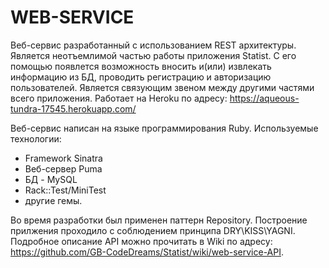 # WEB-SERVICE

Веб-сервис разработанный с использованием REST архитектуры. Является неотъемлимой частью работы приложения Statist. С его помощью появлется возможность вносить и(или) извлекать информацию из БД, проводить регистрацию и авторизацию пользователей. Является связующим звеном между другими частями всего приложения. Работает на Heroku по адресу: https://aqueous-tundra-17545.herokuapp.com/

Веб-сервис написан на языке программирования Ruby.
Используемые технологии: 
* Framework  Sinatra
* Веб-сервер Puma
* БД - MySQL
* Rack::Test/MiniTest
* другие гемы.

Во время разработки был применен паттерн Repository. Построение прилжения проходило с соблюдением принципа DRY\KISS\YAGNI.
Подробное описание API можно прочитать в Wiki по адресу: https://github.com/GB-CodeDreams/Statist/wiki/web-service-API.

